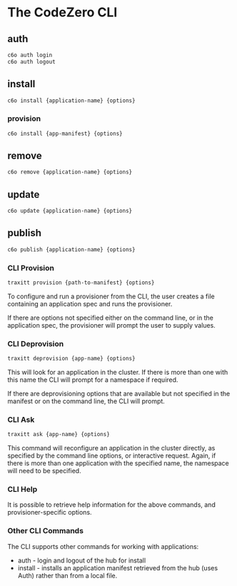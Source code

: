# The CodeZero CLI

## auth

```bash
c6o auth login
c6o auth logout
```

## install

```bash
c6o install {application-name} {options} 
```

### provision

```bash
c6o install {app-manifest} {options} 
```

## remove

```bash
c6o remove {application-name} {options} 
```

## update

```bash
c6o update {application-name} {options} 
```

## publish

```bash
c6o publish {application-name} {options} 
```



### CLI Provision

```bash
traxitt provision {path-to-manifest} {options}
```

To configure and run a provisioner from the CLI, the user creates a file containing an application spec and runs the provisioner.

If there are options not specified either on the command line, or in the application spec, the provisioner will prompt the user to supply values.

### CLI Deprovision

```bash
traxitt deprovision {app-name} {options}
```

This will look for an application in the cluster. If there is more than one with this name the CLI will prompt for a namespace if required.

If there are deprovisioning options that are available but not specified in the manifest or on the command line, the CLI will prompt.

### CLI Ask

```bash
traxitt ask {app-name} {options}
```

This command will reconfigure an application in the cluster directly, as specified by the command line options, or interactive request. Again, if there is more than one application with the specified name, the namespace will need to be specified.

### CLI Help

It is possible to retrieve help information for the above commands, and provisioner-specific options.

### Other CLI Commands

The CLI supports other commands for working with applications:

* auth - login and logout of the hub for install
* install - installs an application manifest retrieved from the hub (uses Auth) rather than from a local file.
